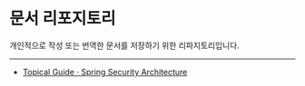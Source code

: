 문서 리포지토리
===============
개인적으로 작성 또는 번역한 문서를 저장하기 위한 리파지토리입니다.
*****
- [Topical Guide · Spring Security Architecture](https://github.com/gnu-gnu/documents/blob/master/docs/spring-security-topical-guide/Spring_security_architecture.md)
